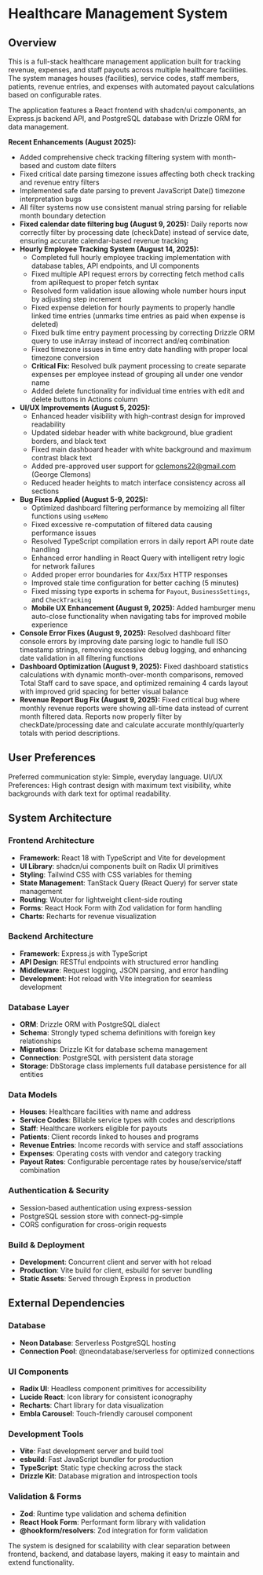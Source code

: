 # Healthcare Management System

## Overview

This is a full-stack healthcare management application built for tracking revenue, expenses, and staff payouts across multiple healthcare facilities. The system manages houses (facilities), service codes, staff members, patients, revenue entries, and expenses with automated payout calculations based on configurable rates.

The application features a React frontend with shadcn/ui components, an Express.js backend API, and PostgreSQL database with Drizzle ORM for data management.

**Recent Enhancements (August 2025):**
- Added comprehensive check tracking filtering system with month-based and custom date filters
- Fixed critical date parsing timezone issues affecting both check tracking and revenue entry filters  
- Implemented safe date parsing to prevent JavaScript Date() timezone interpretation bugs
- All filter systems now use consistent manual string parsing for reliable month boundary detection
- **Fixed calendar date filtering bug (August 9, 2025):** Daily reports now correctly filter by processing date (checkDate) instead of service date, ensuring accurate calendar-based revenue tracking
- **Hourly Employee Tracking System (August 14, 2025):**
  - Completed full hourly employee tracking implementation with database tables, API endpoints, and UI components
  - Fixed multiple API request errors by correcting fetch method calls from apiRequest to proper fetch syntax
  - Resolved form validation issue allowing whole number hours input by adjusting step increment
  - Fixed expense deletion for hourly payments to properly handle linked time entries (unmarks time entries as paid when expense is deleted)
  - Fixed bulk time entry payment processing by correcting Drizzle ORM query to use inArray instead of incorrect and/eq combination
  - Fixed timezone issues in time entry date handling with proper local timezone conversion
  - **Critical Fix:** Resolved bulk payment processing to create separate expenses per employee instead of grouping all under one vendor name
  - Added delete functionality for individual time entries with edit and delete buttons in Actions column
- **UI/UX Improvements (August 5, 2025):**
  - Enhanced header visibility with high-contrast design for improved readability
  - Updated sidebar header with white background, blue gradient borders, and black text
  - Fixed main dashboard header with white background and maximum contrast black text
  - Added pre-approved user support for gclemons22@gmail.com (George Clemons)
  - Reduced header heights to match interface consistency across all sections
- **Bug Fixes Applied (August 5-9, 2025):**
  - Optimized dashboard filtering performance by memoizing all filter functions using `useMemo`
  - Fixed excessive re-computation of filtered data causing performance issues
  - Resolved TypeScript compilation errors in daily report API route date handling
  - Enhanced error handling in React Query with intelligent retry logic for network failures
  - Added proper error boundaries for 4xx/5xx HTTP responses
  - Improved stale time configuration for better caching (5 minutes)
  - Fixed missing type exports in schema for `Payout`, `BusinessSettings`, and `CheckTracking`
  - **Mobile UX Enhancement (August 9, 2025):** Added hamburger menu auto-close functionality when navigating tabs for improved mobile experience
- **Console Error Fixes (August 9, 2025):** Resolved dashboard filter console errors by improving date parsing logic to handle full ISO timestamp strings, removing excessive debug logging, and enhancing date validation in all filtering functions
- **Dashboard Optimization (August 9, 2025):** Fixed dashboard statistics calculations with dynamic month-over-month comparisons, removed Total Staff card to save space, and optimized remaining 4 cards layout with improved grid spacing for better visual balance
- **Revenue Report Bug Fix (August 9, 2025):** Fixed critical bug where monthly revenue reports were showing all-time data instead of current month filtered data. Reports now properly filter by checkDate/processing date and calculate accurate monthly/quarterly totals with period descriptions.

## User Preferences

Preferred communication style: Simple, everyday language.
UI/UX Preferences: High contrast design with maximum text visibility, white backgrounds with dark text for optimal readability.

## System Architecture

### Frontend Architecture
- **Framework**: React 18 with TypeScript and Vite for development
- **UI Library**: shadcn/ui components built on Radix UI primitives
- **Styling**: Tailwind CSS with CSS variables for theming
- **State Management**: TanStack Query (React Query) for server state management
- **Routing**: Wouter for lightweight client-side routing
- **Forms**: React Hook Form with Zod validation for form handling
- **Charts**: Recharts for revenue visualization

### Backend Architecture
- **Framework**: Express.js with TypeScript
- **API Design**: RESTful endpoints with structured error handling
- **Middleware**: Request logging, JSON parsing, and error handling
- **Development**: Hot reload with Vite integration for seamless development

### Database Layer
- **ORM**: Drizzle ORM with PostgreSQL dialect
- **Schema**: Strongly typed schema definitions with foreign key relationships
- **Migrations**: Drizzle Kit for database schema management
- **Connection**: PostgreSQL with persistent data storage
- **Storage**: DbStorage class implements full database persistence for all entities

### Data Models
- **Houses**: Healthcare facilities with name and address
- **Service Codes**: Billable service types with codes and descriptions  
- **Staff**: Healthcare workers eligible for payouts
- **Patients**: Client records linked to houses and programs
- **Revenue Entries**: Income records with service and staff associations
- **Expenses**: Operating costs with vendor and category tracking
- **Payout Rates**: Configurable percentage rates by house/service/staff combination

### Authentication & Security
- Session-based authentication using express-session
- PostgreSQL session store with connect-pg-simple
- CORS configuration for cross-origin requests

### Build & Deployment
- **Development**: Concurrent client and server with hot reload
- **Production**: Vite build for client, esbuild for server bundling
- **Static Assets**: Served through Express in production

## External Dependencies

### Database
- **Neon Database**: Serverless PostgreSQL hosting
- **Connection Pool**: @neondatabase/serverless for optimized connections

### UI Components
- **Radix UI**: Headless component primitives for accessibility
- **Lucide React**: Icon library for consistent iconography
- **Recharts**: Chart library for data visualization
- **Embla Carousel**: Touch-friendly carousel component

### Development Tools
- **Vite**: Fast development server and build tool
- **esbuild**: Fast JavaScript bundler for production
- **TypeScript**: Static type checking across the stack
- **Drizzle Kit**: Database migration and introspection tools

### Validation & Forms
- **Zod**: Runtime type validation and schema definition
- **React Hook Form**: Performant form library with validation
- **@hookform/resolvers**: Zod integration for form validation

The system is designed for scalability with clear separation between frontend, backend, and database layers, making it easy to maintain and extend functionality.
